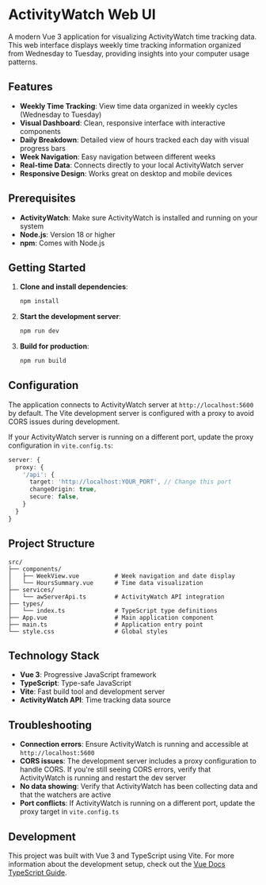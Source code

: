 # ActivityWatch Web UI

A modern Vue 3 application for visualizing ActivityWatch time tracking data. This web interface displays weekly time tracking information organized from Wednesday to Tuesday, providing insights into your computer usage patterns.

## Features

- **Weekly Time Tracking**: View time data organized in weekly cycles (Wednesday to Tuesday)
- **Visual Dashboard**: Clean, responsive interface with interactive components
- **Daily Breakdown**: Detailed view of hours tracked each day with visual progress bars
- **Week Navigation**: Easy navigation between different weeks
- **Real-time Data**: Connects directly to your local ActivityWatch server
- **Responsive Design**: Works great on desktop and mobile devices

## Prerequisites

- **ActivityWatch**: Make sure ActivityWatch is installed and running on your system
- **Node.js**: Version 18 or higher
- **npm**: Comes with Node.js

## Getting Started

1. **Clone and install dependencies**:
   ```bash
   npm install
   ```

2. **Start the development server**:
   ```bash
   npm run dev
   ```

3. **Build for production**:
   ```bash
   npm run build
   ```

## Configuration

The application connects to ActivityWatch server at `http://localhost:5600` by default. The Vite development server is configured with a proxy to avoid CORS issues during development.

If your ActivityWatch server is running on a different port, update the proxy configuration in `vite.config.ts`:

```typescript
server: {
  proxy: {
    '/api': {
      target: 'http://localhost:YOUR_PORT', // Change this port
      changeOrigin: true,
      secure: false,
    }
  }
}
```

## Project Structure

```
src/
├── components/
│   ├── WeekView.vue          # Week navigation and date display
│   └── HoursSummary.vue      # Time data visualization
├── services/
│   └── awServerApi.ts        # ActivityWatch API integration
├── types/
│   └── index.ts              # TypeScript type definitions
├── App.vue                   # Main application component
├── main.ts                   # Application entry point
└── style.css                 # Global styles
```

## Technology Stack

- **Vue 3**: Progressive JavaScript framework
- **TypeScript**: Type-safe JavaScript
- **Vite**: Fast build tool and development server
- **ActivityWatch API**: Time tracking data source

## Troubleshooting

- **Connection errors**: Ensure ActivityWatch is running and accessible at `http://localhost:5600`
- **CORS issues**: The development server includes a proxy configuration to handle CORS. If you're still seeing CORS errors, verify that ActivityWatch is running and restart the dev server
- **No data showing**: Verify that ActivityWatch has been collecting data and that the watchers are active
- **Port conflicts**: If ActivityWatch is running on a different port, update the proxy target in `vite.config.ts`

## Development

This project was built with Vue 3 and TypeScript using Vite. For more information about the development setup, check out the [Vue Docs TypeScript Guide](https://vuejs.org/guide/typescript/overview.html#project-setup).
